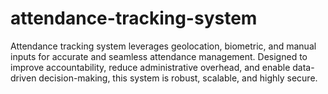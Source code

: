 # attendance-tracking-system
Attendance tracking system leverages geolocation, biometric, and manual inputs for accurate and seamless attendance management. Designed to improve accountability, reduce administrative overhead, and enable data-driven decision-making, this system is robust, scalable, and highly secure.
